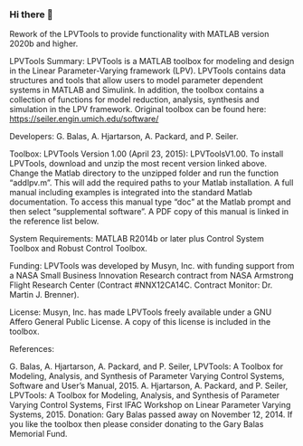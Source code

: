 ### Hi there 👋

Rework of the LPVTools to provide functionality with MATLAB version 2020b and higher.

LPVTools
Summary: LPVTools is a MATLAB toolbox for modeling and design in the Linear Parameter-Varying framework (LPV). LPVTools contains data structures and tools that allow users to model parameter dependent systems in MATLAB and Simulink. In addition, the toolbox contains a collection of functions for model reduction, analysis, synthesis and simulation in the LPV framework.
Original toolbox can be found here: https://seiler.engin.umich.edu/software/

Developers: G. Balas, A. Hjartarson, A. Packard, and P. Seiler.

Toolbox: LPVTools Version 1.00 (April 23, 2015): LPVToolsV1.00.
To install LPVTools, download and unzip the most recent version linked above. Change the Matlab directory to the unzipped folder and run the function “addlpv.m”. This will add the required paths to your Matlab installation. A full manual including examples is integrated into the standard Matlab documentation. To access this manual type “doc” at the Matlab prompt and then select “supplemental software”. A PDF copy of this manual is linked in the reference list below.

System Requirements: MATLAB R2014b or later plus Control System Toolbox and Robust Control Toolbox.

Funding: LPVTools was developed by Musyn, Inc. with funding support from a NASA Small Business Innovation Research contract from NASA Armstrong Flight Research Center (Contract #NNX12CA14C. Contract Monitor: Dr. Martin J. Brenner).

License: Musyn, Inc. has made LPVTools freely available under a GNU Affero General Public License. A copy of this license is included in the toolbox.

References:

G. Balas, A. Hjartarson, A. Packard, and P. Seiler, LPVTools: A Toolbox for Modeling, Analysis, and Synthesis of Parameter Varying Control Systems, Software and User’s Manual, 2015.
A. Hjartarson, A. Packard, and P. Seiler, LPVTools: A Toolbox for Modeling, Analysis, and Synthesis of Parameter Varying Control Systems, First IFAC Workshop on Linear Parameter Varying Systems, 2015.
Donation:
Gary Balas passed away on November 12, 2014. If you like the toolbox then please consider donating to the Gary Balas Memorial Fund.

<!--
**LPVTools/LPVTools** is a ✨ _special_ ✨ repository because its `README.md` (this file) appears on your GitHub profile.

Here are some ideas to get you started:

- 🔭 I’m currently working on ...
- 🌱 I’m currently learning ...
- 👯 I’m looking to collaborate on ...
- 🤔 I’m looking for help with ...
- 💬 Ask me about ...
- 📫 How to reach me: ...
- 😄 Pronouns: ...
- ⚡ Fun fact: ...
-->
